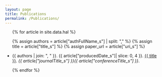 ```yaml
---
layout: page
title: Publications
permalink: /Publications/
---
```


<ul>
{% for article in site.data.hal %}

  {% assign authors = article["authFullName_s"] | split: "," %}
  {% assign title = article["title_s"] %}
  {% assign paper_url = article["uri_s"] %}
  
  <li>{{ authors | join: ", " }}.
      {{ article["producedDate_s"]| slice: 0, 4 }}.
      <a href="{{paper_url}}">{{ title }}</a>.
      <i>{{ article["journalTitle_s"] }}{{ article["conferenceTitle_s"] }}</i>.      
  </li>

{% endfor %}
</ul>
